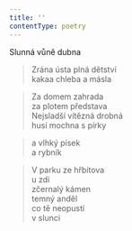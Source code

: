 ```yaml
---
title: ''
contentType: poetry
---
```


>   

>   

Slunná vůně dubna

> Zrána ústa plná dětství  
> kakaa chleba a másla

> Za domem zahrada  
> za plotem představa  
> Nejsladší vítězná drobná  
> husí mochna s pírky

> a vlhký písek  
> a rybník

> V parku ze hřbitova  
> u zdi  
> zčernalý kámen  
> temný anděl  
> co tě neopustí  
> v slunci
